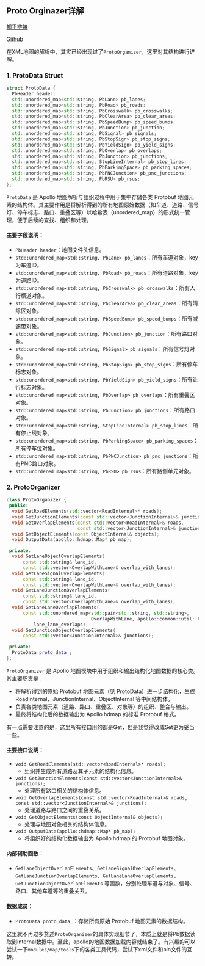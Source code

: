 <!--
 * @Author: LOTEAT
 * @Date: 2025-07-05 20:16:24
-->
## Proto Orginazer详解

[知乎链接](https://zhuanlan.zhihu.com/p/1925574451619169650)

[Github](https://github.com/LOTEAT/Apollo-Notes/blob/master/map/ProtoOrganizer/proto_organizer.md)

在XML地图的解析中，其实已经出现过了`ProtoOrganizer`，这里对其结构进行详解。

### 1. ProtoData Struct
```cpp
struct ProtoData {
  PbHeader header;
  std::unordered_map<std::string, PbLane> pb_lanes;
  std::unordered_map<std::string, PbRoad> pb_roads;
  std::unordered_map<std::string, PbCrosswalk> pb_crosswalks;
  std::unordered_map<std::string, PbClearArea> pb_clear_areas;
  std::unordered_map<std::string, PbSpeedBump> pb_speed_bumps;
  std::unordered_map<std::string, PbJunction> pb_junction;
  std::unordered_map<std::string, PbSignal> pb_signals;
  std::unordered_map<std::string, PbStopSign> pb_stop_signs;
  std::unordered_map<std::string, PbYieldSign> pb_yield_signs;
  std::unordered_map<std::string, PbOverlap> pb_overlaps;
  std::unordered_map<std::string, PbJunction> pb_junctions;
  std::unordered_map<std::string, StopLineInternal> pb_stop_lines;
  std::unordered_map<std::string, PbParkingSpace> pb_parking_spaces;
  std::unordered_map<std::string, PbPNCJunction> pb_pnc_junctions;
  std::unordered_map<std::string, PbRSU> pb_rsus;
};

```


`ProtoData` 是 Apollo 地图解析与组织过程中用于集中存储各类 Protobuf 地图元素的结构体。其主要作用是将解析得到的所有地图原始数据（如车道、道路、信号灯、停车标志、路口、重叠区等）以哈希表（unordered_map）的形式统一管理，便于后续的查找、组织和处理。

#### 主要字段说明：
- `PbHeader header`：地图文件头信息。
- `std::unordered_map<std::string, PbLane> pb_lanes`：所有车道对象，key为车道ID。
- `std::unordered_map<std::string, PbRoad> pb_roads`：所有道路对象，key为道路ID。
- `std::unordered_map<std::string, PbCrosswalk> pb_crosswalks`：所有人行横道对象。
- `std::unordered_map<std::string, PbClearArea> pb_clear_areas`：所有清除区对象。
- `std::unordered_map<std::string, PbSpeedBump> pb_speed_bumps`：所有减速带对象。
- `std::unordered_map<std::string, PbJunction> pb_junction`：所有路口对象。
- `std::unordered_map<std::string, PbSignal> pb_signals`：所有信号灯对象。
- `std::unordered_map<std::string, PbStopSign> pb_stop_signs`：所有停车标志对象。
- `std::unordered_map<std::string, PbYieldSign> pb_yield_signs`：所有让行标志对象。
- `std::unordered_map<std::string, PbOverlap> pb_overlaps`：所有重叠区对象。
- `std::unordered_map<std::string, PbJunction> pb_junctions`：所有路口对象。
- `std::unordered_map<std::string, StopLineInternal> pb_stop_lines`：所有停止线对象。
- `std::unordered_map<std::string, PbParkingSpace> pb_parking_spaces`：所有停车位对象。
- `std::unordered_map<std::string, PbPNCJunction> pb_pnc_junctions`：所有PNC路口对象。
- `std::unordered_map<std::string, PbRSU> pb_rsus`：所有路侧单元对象。

### 2. ProtoOrganizer
```cpp
class ProtoOrganizer {
 public:
  void GetRoadElements(std::vector<RoadInternal>* roads);
  void GetJunctionElements(const std::vector<JunctionInternal>& junctions);
  void GetOverlapElements(const std::vector<RoadInternal>& roads,
                          const std::vector<JunctionInternal>& junctions);
  void GetObjectElements(const ObjectInternal& objects);
  void OutputData(apollo::hdmap::Map* pb_map);

 private:
  void GetLaneObjectOverlapElements(
      const std::string& lane_id,
      const std::vector<OverlapWithLane>& overlap_with_lanes);
  void GetLaneSignalOverlapElements(
      const std::string& lane_id,
      const std::vector<OverlapWithLane>& overlap_with_lanes);
  void GetLaneJunctionOverlapElements(
      const std::string& lane_id,
      const std::vector<OverlapWithLane>& overlap_with_lanes);
  void GetLaneLaneOverlapElements(
      const std::unordered_map<std::pair<std::string, std::string>,
                               OverlapWithLane, apollo::common::util::PairHash>&
          lane_lane_overlaps);
  void GetJunctionObjectOverlapElements(
      const std::vector<JunctionInternal>& junctions);

 private:
  ProtoData proto_data_;
};
```

`ProtoOrganizer` 是 Apollo 地图模块中用于组织和输出结构化地图数据的核心类。其主要职责是：
- 将解析得到的原始 Protobuf 地图元素（见 ProtoData）进一步结构化，生成 RoadInternal、JunctionInternal、ObjectInternal 等中间结构体。
- 负责各类地图元素（道路、路口、重叠区、对象等）的组织、整合与输出。
- 最终将结构化后的数据输出为 Apollo hdmap 的标准 Protobuf 格式。

有一点需要注意的是，这里所有接口用的都是Get，但是我觉得改成Set更为妥当一些。

#### 主要接口说明：
- `void GetRoadElements(std::vector<RoadInternal>* roads);`
  - 组织并生成所有道路及其子元素的结构化信息。
- `void GetJunctionElements(const std::vector<JunctionInternal>& junctions);`
  - 处理所有路口相关的结构体信息。
- `void GetOverlapElements(const std::vector<RoadInternal>& roads, const std::vector<JunctionInternal>& junctions);`
  - 处理道路与路口之间的重叠关系。
- `void GetObjectElements(const ObjectInternal& objects);`
  - 处理与地图对象相关的结构体信息。
- `void OutputData(apollo::hdmap::Map* pb_map);`
  - 将组织好的结构化数据输出为 Apollo hdmap 的 Protobuf 地图对象。

#### 内部辅助函数：
- `GetLaneObjectOverlapElements`、`GetLaneSignalOverlapElements`、`GetLaneJunctionOverlapElements`、`GetLaneLaneOverlapElements`、`GetJunctionObjectOverlapElements` 等函数，分别处理车道与对象、信号、路口、其他车道等的重叠关系。

#### 数据成员：
- `ProtoData proto_data_`：存储所有原始 Protobuf 地图元素的数据结构。


这里就不再过多赘述`ProtoOrganizer`的具体实现细节了，本质上就是将Pb数据读取到Internal数据中。至此，apollo的地图数据加载内容就结束了。有兴趣的可以尝试一下`modules/map/tools`下的各类工具代码，尝试下xml文件和bin文件的互转。
